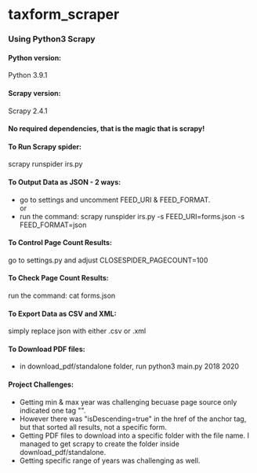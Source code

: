 # taxform_scraper
### Using Python3 Scrapy

#### Python version: 
Python 3.9.1
#### Scrapy version:
Scrapy 2.4.1

#### No required dependencies, that is the magic that is scrapy!

#### To Run Scrapy spider: 
scrapy runspider irs.py

#### To Output Data as JSON - 2 ways:
- go to settings and uncomment FEED_URI & FEED_FORMAT.  
or  
- run the command: scrapy runspider irs.py -s FEED_URI=forms.json -s FEED_FORMAT=json 

#### To Control Page Count Results:
go to settings.py and adjust CLOSESPIDER_PAGECOUNT=100

#### To Check Page Count Results:
run the command: cat forms.json

#### To Export Data as CSV and XML:
simply replace json with either .csv or .xml

#### To Download PDF files:
- in download_pdf/standalone folder, run python3 main.py 2018 2020

#### Project Challenges:
- Getting min & max year was challenging becuase page source only indicated one tag "<td class="EndCellSpacer">".
- However there was "isDescending=true" in the href of the anchor tag, but that sorted all results, not a specific form.
- Getting PDF files to download into a specific folder with the file name. I managed to get scrapy to create the folder inside download_pdf/standalone.
- Getting specific range of years was challenging as well. 